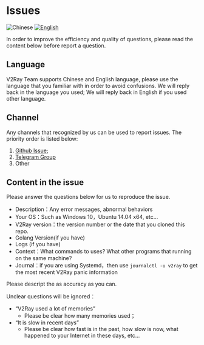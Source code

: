# Issues

![Chinese](../resources/chinese.svg) [![English](../resources/english.svg)](https://www.v2ray.com/en/get_started/issue.html)

In order to improve the efficiency and quality of questions, please read the content below before report a question.

## Language

V2Ray Team supports Chinese and English language, please use the language that you familiar with in order to avoid confusions. We will reply back in the language you used; We will reply back in English if you used other language.

## Channel

Any channels that recognized by us can be used to report issues. The priority order is listed below:

1. [Github Issue](https://github.com/v2ray/v2ray-core/issues);
2. [Telegram Group](https://telegram.me/projectv2ray)
3. Other

## Content in the issue

Please answer the questions below for us to reproduce the issue.

* Description：Any error messages, abnormal behaviors
* Your OS：Such as Windows 10，Ubuntu 14.04 x64, etc...
* V2Ray version：the version number or the date that you cloned this repo.
* Golang Version(if you have)
* Logs (if you have)
* Context：What commands to uses? What other programs that running on the same machine?
* Journal：if you are using Systemd，then use `journalctl -u v2ray` to get the most recent V2Ray panic information

Please descript the as accuracy as you can.

Unclear questions will be ignored：

* “V2Ray used a lot of memories”
  * Please be clear how many memories used；
* “It is slow in recent days”
  * Please be clear how fast is in the past, how slow is now, what happened to your Internet in these days, etc...

